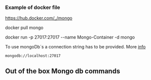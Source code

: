 ### Example of docker file

https://hub.docker.com/_/mongo


docker pull mongo

docker run -p 27017:27017 --name Mongo-Container -d mongo







To use mongoDb´s a connection string has to be provided. More [info](https://docs.mongodb.com/manual/reference/connection-string/)

`mongodb://localhost:27017`





## Out of the box Mongo db commands
